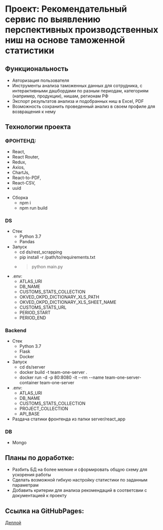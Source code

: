 # Проект: Рекомендательный сервис по выявлению перспективных производственных ниш на основе таможенной статистики

## Функциональность
- Авторизация пользователя
- Инструменты анализа таможенных данных для сотрудника, с интерактивными
дашбордами по разным периодам, категориям (например, продукции), нишам,
регионам РФ
- Экспорт результатов анализа и подобранных ниш в Excel, PDF
- Возможность сохранить проведенный анализ в своем профиле для возвращения к нему


## Технологии проекта
### ФРОНТЕНД:
- React,
- React Router,
- Redux,
- Axios,
- ChartJs,
- React-to-PDF,
- React-CSV,
- uuid

* Сборка
    * npm i
    * npm run build
### 

### DS
* Стек
    * Python 3.7
    * Pandas
* Запуск
    * cd ds/rest_scrapping
    * pip install -r /path/to/requirements.txt
    * > python main.py
* .env:
    * ATLAS_URI
    * DB_NAME
    * CUSTOMS_STATS_COLLECTION
    * OKVED_OKPD_DICTIONARY_XLS_PATH
    * OKVED_OKPD_DICTIONARY_XLS_SHEET_NAME
    * CUSTOMS_STATS_URL
    * PERIOD_START
    * PERIOD_END
###

### Backend
* Стек
    * Python 3.7
    * Flask
    * Docker
* Запуск
    * cd ds/server
    * docker build -t team-one-server .
    * docker run -d -p 80:8080 -it --rm --name team-one-server-container team-one-server
* .env:
    * ATLAS_URI
    * DB_NAME
    * CUSTOMS_STATS_COLLECTION
    * PROJECT_COLLECTION
    * API_BASE
* Раздача статики фронтенда из папки server/react_app
###

### DB
* Mongo
###

## Планы по доработке:
- Разбить БД на более мелкие и сформировать общую схему для ускорения работы
- Сделать возможной гибкую настройку статистики по заданным параметрам
- Добавить критерии для анализа рекомендаций в соответсвии с документацией к проекту

## Ссылка на GitHubPages: 
[Деплой](http://37.230.196.81/)
